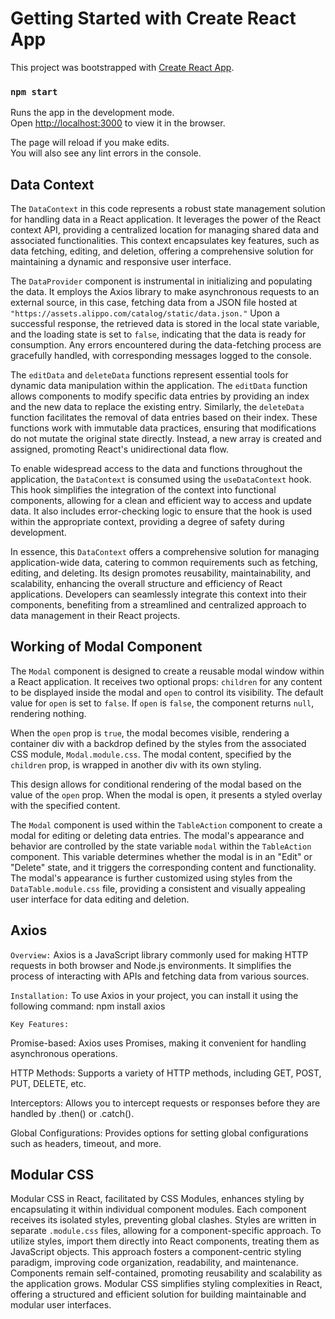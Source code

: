 # Getting Started with Create React App

This project was bootstrapped with [Create React App](https://github.com/facebook/create-react-app).


### `npm start`

Runs the app in the development mode.\
Open [http://localhost:3000](http://localhost:3000) to view it in the browser.

The page will reload if you make edits.\
You will also see any lint errors in the console.



## Data Context

The `DataContext` in this code represents a robust state management solution for handling data in a React application. It leverages the power of the React context API, providing a centralized location for managing shared data and associated functionalities. This context encapsulates key features, such as data fetching, editing, and deletion, offering a comprehensive solution for maintaining a dynamic and responsive user interface.

The `DataProvider` component is instrumental in initializing and populating the data. It employs the Axios library to make asynchronous requests to an external source, in this case, fetching data from a JSON file hosted at `"https://assets.alippo.com/catalog/static/data.json."` Upon a successful response, the retrieved data is stored in the local state variable, and the loading state is set to `false`, indicating that the data is ready for consumption. Any errors encountered during the data-fetching process are gracefully handled, with corresponding messages logged to the console.

The `editData` and `deleteData` functions represent essential tools for dynamic data manipulation within the application. The `editData` function allows components to modify specific data entries by providing an index and the new data to replace the existing entry. Similarly, the `deleteData` function facilitates the removal of data entries based on their index. These functions work with immutable data practices, ensuring that modifications do not mutate the original state directly. Instead, a new array is created and assigned, promoting React's unidirectional data flow.

To enable widespread access to the data and functions throughout the application, the `DataContext` is consumed using the `useDataContext` hook. This hook simplifies the integration of the context into functional components, allowing for a clean and efficient way to access and update data. It also includes error-checking logic to ensure that the hook is used within the appropriate context, providing a degree of safety during development.

In essence, this `DataContext` offers a comprehensive solution for managing application-wide data, catering to common requirements such as fetching, editing, and deleting. Its design promotes reusability, maintainability, and scalability, enhancing the overall structure and efficiency of React applications. Developers can seamlessly integrate this context into their components, benefiting from a streamlined and centralized approach to data management in their React projects.

## Working of Modal Component

The `Modal` component is designed to create a reusable modal window within a React application. It receives two optional props: `children` for any content to be displayed inside the modal and `open` to control its visibility. The default value for `open` is set to `false`. If `open` is `false`, the component returns `null`, rendering nothing.

When the `open` prop is `true`, the modal becomes visible, rendering a container div with a backdrop defined by the styles from the associated CSS module, `Modal.module.css`. The modal content, specified by the `children` prop, is wrapped in another div with its own styling.

This design allows for conditional rendering of the modal based on the value of the `open` prop. When the modal is open, it presents a styled overlay with the specified content.

The `Modal` component is used within the `TableAction` component to create a modal for editing or deleting data entries. The modal's appearance and behavior are controlled by the state variable `modal` within the `TableAction` component. This variable determines whether the modal is in an "Edit" or "Delete" state, and it triggers the corresponding content and functionality. The modal's appearance is further customized using styles from the `DataTable.module.css` file, providing a consistent and visually appealing user interface for data editing and deletion.

## Axios

`Overview:`
Axios is a JavaScript library commonly used for making HTTP requests in both browser and Node.js environments. It simplifies the process of interacting with APIs and fetching data from various sources.

`Installation:`
To use Axios in your project, you can install it using the following command:
npm install axios

`Key Features:`

Promise-based: Axios uses Promises, making it convenient for handling asynchronous operations.

HTTP Methods: Supports a variety of HTTP methods, including GET, POST, PUT, DELETE, etc.

Interceptors: Allows you to intercept requests or responses before they are handled by .then() or .catch().

Global Configurations: Provides options for setting global configurations such as headers, timeout, and more.


## Modular CSS

Modular CSS in React, facilitated by CSS Modules, enhances styling by encapsulating it within individual component modules. Each component receives its isolated styles, preventing global clashes. Styles are written in separate `.module.css` files, allowing for a component-specific approach. To utilize styles, import them directly into React components, treating them as JavaScript objects. This approach fosters a component-centric styling paradigm, improving code organization, readability, and maintenance. Components remain self-contained, promoting reusability and scalability as the application grows. Modular CSS simplifies styling complexities in React, offering a structured and efficient solution for building maintainable and modular user interfaces.


